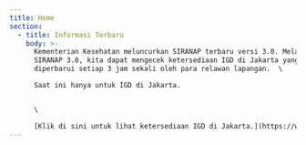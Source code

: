 ```yaml
---
title: Home
section:
  - title: Informasi Terbaru
    body: >-
      Kementerian Kesehatan meluncurkan SIRANAP terbaru versi 3.0. Melalui
      SIRANAP 3.0, kita dapat mengecek ketersediaan IGD di Jakarta yang
      diperbarui setiap 3 jam sekali oleh para relawan lapangan.  \

      Saat ini hanya untuk IGD di Jakarta.


      \

      [Klik di sini untuk lihat ketersediaan IGD di Jakarta.](https://www.google.com/url?q=https://yankes.kemkes.go.id/app/siranap/rumah_sakit?jenis%3D1%26propinsi%3D31prop%26kabkota%3D&sa=D&source=editors&ust=1625942917018000&usg=AOvVaw1rmJ2yvMO3XtPPKGjOQaMw)
---
```

